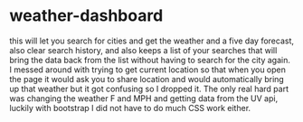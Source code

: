 # weather-dashboard
this will let you search for cities and get the weather and a five day forecast, also clear search history, and also keeps a list of your searches that will bring the data back from the list without having to search for the city again. I messed around with trying to get current location so that when you open the page it would ask you to share location and would automatically bring up that weather but it got confusing so I dropped it. The only real hard part was changing the weather F and MPH and getting data from the UV api, luckily with bootstrap I did not have to do much CSS work either.